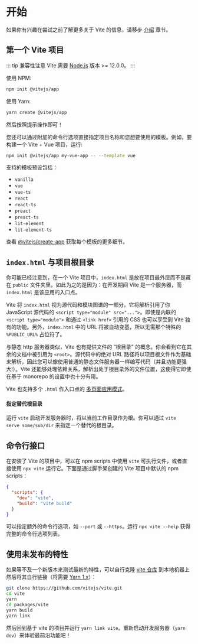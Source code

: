 # 开始

如果你有兴趣在尝试之前了解更多关于 Vite 的信息，请移步 [介绍](./introduction) 章节。

## 第一个 Vite 项目

::: tip 兼容性注意
Vite 需要 [Node.js](https://nodejs.org/en/) 版本 >= 12.0.0。
:::

使用 NPM:

```bash
npm init @vitejs/app
```

使用 Yarn:

```bash
yarn create @vitejs/app
```

然后按照提示操作即可！

您还可以通过附加的命令行选项直接指定项目名称和您想要使用的模板。例如，要构建一个 Vite + Vue 项目，运行:

```bash
npm init @vitejs/app my-vue-app -- --template vue
```

支持的模板预设包括：

- `vanilla`
- `vue`
- `vue-ts`
- `react`
- `react-ts`
- `preact`
- `preact-ts`
- `lit-element`
- `lit-element-ts`

查看 [@vitejs/create-app](https://github.com/vitejs/vite/tree/main/packages/create-app) 获取每个模板的更多细节。

## `index.html` 与项目根目录

你可能已经注意到，在一个 Vite 项目中，`index.html` 是放在项目最外层而不是藏在 `public` 文件夹里。如此为之的是因为：在开发期间 Vite 是一个服务器，而 `index.html` 是该应用的入口点。

Vite 将 `index.html` 视为源代码和模块图谱的一部分。它将解析引用了你 JavaScript 源代码的 `<script type="module" src="...">`。即使是内联的 `<script type="module">` 和通过 `<link href>` 引用的 CSS 也可以享受到 Vite 独有的功能。另外，`index.html` 中的 URL 将被自动变基，所以无需那个特殊的 `%PUBLIC_URL%` 占位符了。

与静态 http 服务器类似，Vite 也有提供文件的 “根目录” 的概念。你会看到它在其余的文档中被引用为 `<root>`。源代码中的绝对 URL 路径将以项目根文件作为基础来解析，因此您可以像使用普通的静态文件服务器一样编写代码（并且功能更强大!）。Vite 还能够处理依赖关系，解析出处于根目录外的文件位置，这使得它即使在基于 monorepo 的设置中也十分有用。

Vite 也支持多个 `.html` 作入口点的 [多页面应用模式](./build#多页面应用模式)。

#### 指定替代根目录

运行 `vite` 启动开发服务器时，将以当前工作目录作为根。你可以通过 `vite serve some/sub/dir` 来指定一个替代的根目录。

## 命令行接口

在安装了 Vite 的项目中，可以在 npm scripts 中使用 `vite` 可执行文件，或者直接使用 `npx vite` 运行它。下面是通过脚手架创建的 Vite 项目中默认的 npm scripts：

```json
{
  "scripts": {
    "dev": "vite",
    "build": "vite build"
  }
}
```

可以指定额外的命令行选项，如 `--port` 或 `--https`。运行 `npx vite --help` 获得完整的命令行选项列表。

## 使用未发布的特性

如果等不及一个新版本来测试最新的特性，可以自行克隆 [vite 仓库](https://github.com/vitejs/vite) 到本地机器上然后将其自行链接（将需要 [Yarn 1.x](https://classic.yarnpkg.com/lang/en/)）：

```bash
git clone https://github.com/vitejs/vite.git
cd vite
yarn
cd packages/vite
yarn build
yarn link
```

然后回到基于 vite 的项目并运行 `yarn link vite`。重新启动开发服务器（`yarn dev`）来体验最前沿功能吧！
